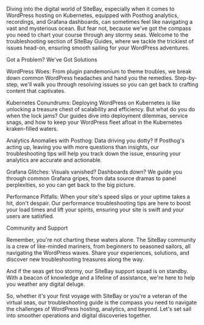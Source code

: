 Diving into the digital world of SiteBay, especially when it comes to WordPress hosting on Kubernetes, equipped with Posthog analytics, recordings, and Grafana dashboards, can sometimes feel like navigating a vast and mysterious ocean. But fear not, because we've got the compass you need to chart your course through any stormy seas. Welcome to the troubleshooting section of SiteBay Guides, where we tackle the trickiest of issues head-on, ensuring smooth sailing for your WordPress adventures.

Got a Problem? We've Got Solutions

WordPress Woes: From plugin pandemonium to theme troubles, we break down common WordPress headaches and hand you the remedies. Step-by-step, we'll walk you through resolving issues so you can get back to crafting content that captivates.

Kubernetes Conundrums: Deploying WordPress on Kubernetes is like unlocking a treasure chest of scalability and efficiency. But what do you do when the lock jams? Our guides dive into deployment dilemmas, service snags, and how to keep your WordPress fleet afloat in the Kubernetes kraken-filled waters.

Analytics Anomalies with Posthog: Data driving you dotty? If Posthog's acting up, leaving you with more questions than insights, our troubleshooting tips will help you track down the issue, ensuring your analytics are accurate and actionable.

Grafana Glitches: Visuals vanished? Dashboards down? We guide you through common Grafana gripes, from data source dramas to panel perplexities, so you can get back to the big picture.

Performance Pitfalls: When your site's speed slips or your uptime takes a hit, don't despair. Our performance troubleshooting tips are here to boost your load times and lift your spirits, ensuring your site is swift and your users are satisfied.

Community and Support

Remember, you're not charting these waters alone. The SiteBay community is a crew of like-minded mariners, from beginners to seasoned sailors, all navigating the WordPress waves. Share your experiences, solutions, and discover new troubleshooting treasures along the way.

And if the seas get too stormy, our SiteBay support squad is on standby. With a beacon of knowledge and a lifeline of assistance, we're here to help you weather any digital deluge.

So, whether it's your first voyage with SiteBay or you're a veteran of the virtual seas, our troubleshooting guide is the compass you need to navigate the challenges of WordPress hosting, analytics, and beyond. Let's set sail into smoother operations and digital discoveries together.